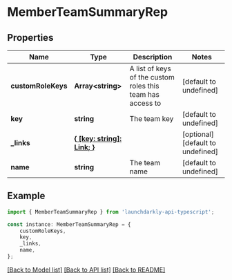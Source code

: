 # MemberTeamSummaryRep


## Properties

Name | Type | Description | Notes
------------ | ------------- | ------------- | -------------
**customRoleKeys** | **Array&lt;string&gt;** | A list of keys of the custom roles this team has access to | [default to undefined]
**key** | **string** | The team key | [default to undefined]
**_links** | [**{ [key: string]: Link; }**](Link.md) |  | [optional] [default to undefined]
**name** | **string** | The team name | [default to undefined]

## Example

```typescript
import { MemberTeamSummaryRep } from 'launchdarkly-api-typescript';

const instance: MemberTeamSummaryRep = {
    customRoleKeys,
    key,
    _links,
    name,
};
```

[[Back to Model list]](../README.md#documentation-for-models) [[Back to API list]](../README.md#documentation-for-api-endpoints) [[Back to README]](../README.md)
